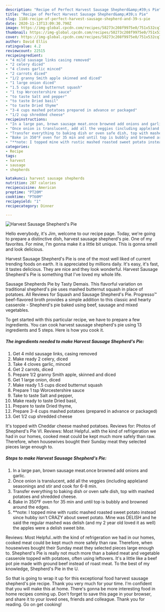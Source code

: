 ```yaml
---
description: "Recipe of Perfect Harvest Sausage Shepherd&amp;#39;s Pie"
title: "Recipe of Perfect Harvest Sausage Shepherd&amp;#39;s Pie"
slug: 1188-recipe-of-perfect-harvest-sausage-shepherd-and-39-s-pie
date: 2020-11-13T13:09:30.790Z
image: https://img-global.cpcdn.com/recipes/58273c208f9975e0/751x532cq70/harvest-sausage-shepherds-pie-recipe-main-photo.jpg
thumbnail: https://img-global.cpcdn.com/recipes/58273c208f9975e0/751x532cq70/harvest-sausage-shepherds-pie-recipe-main-photo.jpg
cover: https://img-global.cpcdn.com/recipes/58273c208f9975e0/751x532cq70/harvest-sausage-shepherds-pie-recipe-main-photo.jpg
author: David Ellis
ratingvalue: 4.2
reviewcount: 22515
recipeingredient:
- "4 mild sausage links casing removed"
- "2 celery diced"
- "4 cloves garlic minced"
- "2 carrots diced"
- "1/2 granny Smith apple skinned and diced"
- "1 large onion diced"
- "1.5 cups diced butternut squash"
- "1 tsp Worcestershire sauce"
- "to taste Salt and pepper"
- "to taste Dried basil"
- "to taste Dried thyme"
- "3-4 cups mashed potatoes prepared in advance or packaged"
- "1/2 cup shredded cheese"
recipeinstructions:
- "In a large pan, brown sausage meat.once browned add onions and garlic."
- "Once onion is translucent, add all the veggies (including apple)and seasonings and stir and cook for 6-8 min."
- "Transfer everything to baking dish or oven safe dish, top with mashed potatoes and shredded cheese."
- "Bake in 350°F oven for 35 min and until top is bubbly and browned around the edges."
- "**note: I topped mine with rustic mashed roasted sweet potato instead since hubby isn&#39;t CRAZY about sweet potato. Mine was DELISH and he said the regular mashed was delish (and my 2 year old loved it as well) the apples were a delish sweet bite."
categories:
- Recipe
tags:
- harvest
- sausage
- shepherds

katakunci: harvest sausage shepherds 
nutrition: 287 calories
recipecuisine: American
preptime: "PT20M"
cooktime: "PT60M"
recipeyield: "1"
recipecategory: Dinner

---
```



![Harvest Sausage Shepherd&#39;s Pie](https://img-global.cpcdn.com/recipes/58273c208f9975e0/751x532cq70/harvest-sausage-shepherds-pie-recipe-main-photo.jpg)

Hello everybody, it's Jim, welcome to our recipe page. Today, we're going to prepare a distinctive dish, harvest sausage shepherd&#39;s pie. One of my favorites. For mine, I'm gonna make it a little bit unique. This is gonna smell and look delicious.

Harvest Sausage Shepherd&#39;s Pie is one of the most well liked of current trending foods on earth. It is appreciated by millions daily. It's easy, it's fast, it tastes delicious. They are nice and they look wonderful. Harvest Sausage Shepherd&#39;s Pie is something that I've loved my whole life.

Sausage Shepherds Pie by Tasty Demais. This flavorful variation on traditional shepherd&#39;s pie uses mashed butternut squash in place of potatoes. All Reviews for Squash and Sausage Shepherd&#39;s Pie. Progresso™ beef-flavored broth provides a simple addition to this classic and hearty casserole - Shepherd&#39;s pie baked using beef, sausage and mixed vegetables.


To get started with this particular recipe, we have to prepare a few ingredients. You can cook harvest sausage shepherd&#39;s pie using 13 ingredients and 5 steps. Here is how you cook it.

<!--inarticleads1-->

##### The ingredients needed to make Harvest Sausage Shepherd&#39;s Pie:

1. Get 4 mild sausage links, casing removed
1. Make ready 2 celery, diced
1. Take 4 cloves garlic, minced
1. Get 2 carrots, diced
1. Prepare 1/2 granny Smith apple, skinned and diced
1. Get 1 large onion, diced
1. Make ready 1.5 cups diced butternut squash
1. Prepare 1 tsp Worcestershire sauce
1. Take to taste Salt and pepper,
1. Make ready to taste Dried basil,
1. Prepare to taste Dried thyme,
1. Prepare 3-4 cups mashed potatoes (prepared in advance or packaged)
1. Get 1/2 cup shredded cheese


It&#39;s topped with Cheddar cheese mashed potatoes. Reviews for: Photos of Shepherd&#39;s Pie VI. Reviews: Most Helpful..with the kind of refrigeration we had in our homes, cooked meat could be kept much more safely than raw. Therefore, when housewives bought their Sunday meat they selected pieces large enough to. 

<!--inarticleads2-->

##### Steps to make Harvest Sausage Shepherd&#39;s Pie:

1. In a large pan, brown sausage meat.once browned add onions and garlic.
1. Once onion is translucent, add all the veggies (including apple)and seasonings and stir and cook for 6-8 min.
1. Transfer everything to baking dish or oven safe dish, top with mashed potatoes and shredded cheese.
1. Bake in 350°F oven for 35 min and until top is bubbly and browned around the edges.
1. **note: I topped mine with rustic mashed roasted sweet potato instead since hubby isn&#39;t CRAZY about sweet potato. Mine was DELISH and he said the regular mashed was delish (and my 2 year old loved it as well) the apples were a delish sweet bite.


Reviews: Most Helpful..with the kind of refrigeration we had in our homes, cooked meat could be kept much more safely than raw. Therefore, when housewives bought their Sunday meat they selected pieces large enough to. Shepherd&#39;s Pie is really not much more than a baked meat and vegetable casserole topped with potatoes, often using leftovers. It&#39;s a little like a beef pot pie made with ground beef instead of roast meat. To the best of my knowledge, Shepherd&#39;s Pie in the U. 

So that is going to wrap it up for this exceptional food harvest sausage shepherd&#39;s pie recipe. Thank you very much for your time. I'm confident that you will make this at home. There's gonna be more interesting food in home recipes coming up. Don't forget to save this page in your browser, and share it to your loved ones, friends and colleague. Thank you for reading. Go on get cooking!
